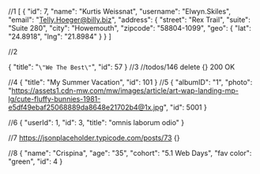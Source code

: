 //1
[
  {
        "id": 7,
        "name": "Kurtis Weissnat",
        "username": "Elwyn.Skiles",
        "email": "Telly.Hoeger@billy.biz",
        "address": {
            "street": "Rex Trail",
            "suite": "Suite 280",
            "city": "Howemouth",
            "zipcode": "58804-1099",
            "geo": {
                "lat": "24.8918",
                "lng": "21.8984"
            }
    }
]

//2

{
    "title": "`\"We The Best\"`",
    "id": 57
}
//3 //todos/146 delete
{}  200 OK

//4
{
    "title": "My Summer Vacation",
    "id": 101
}
//5
{
    "albumID": "1",
    "photo": "https://assets1.cdn-mw.com/mw/images/article/art-wap-landing-mp-lg/cute-fluffy-bunnies-1981-e5df49ebaf25068889da8648e21702b4@1x.jpg",
    "id": 5001
}

//6
{
    "userId": 1,
    "id": 3,
    "title": "omnis laborum odio"
}

//7
https://jsonplaceholder.typicode.com/posts/73
{}

//8
{
    "name": "Crispina",
    "age": "35",
    "cohort": "5.1 Web Days",
    "fav color": "green",
    "id": 4
}
